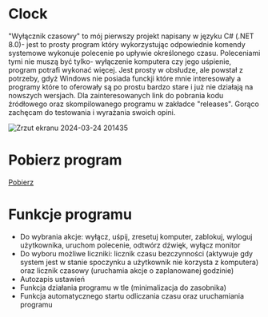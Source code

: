 # Clock
"Wyłącznik czasowy" to mój pierwszy projekt napisany w języku C# (.NET 8.0)- jest to prosty program który wykorzystując odpowiednie komendy systemowe wykonuje polecenie po upływie określonego czasu. Poleceniami tymi nie muszą być tylko- wyłączenie komputera czy jego uśpienie, program potrafi wykonać więcej. Jest prosty w obsłudze, ale powstał z potrzeby, gdyż Windows nie posiada funckji które mnie interesowały a programy które to oferowały są po prostu bardzo stare i już nie działają na nowszych wersjach. Dla zainteresowanych link do pobrania kodu źródłowego oraz skompilowanego programu w zakładce "releases". Gorąco zachęcam do testowania i wyrażania swoich opini.

![Zrzut ekranu 2024-03-24 201435](https://github.com/Mattronix7200/Clock/assets/74902609/ccd96d0e-8a57-477f-acfb-93096d2b3b1f)

# Pobierz program

[Pobierz](https://github.com/Mattronix7200/TimerSysApp/releases/tag/release-1.0.3)

# Funkcje programu
- Do wybrania akcje: wyłącz, uśpij, zresetuj komputer, zablokuj, wyloguj użytkownika, uruchom polecenie, odtwórz dźwięk, wyłącz monitor
- Do wyboru możliwe liczniki: licznik czasu bezczynności (aktywuje gdy system jest w stanie spoczynku a użytkownik nie korzysta z komputera) oraz licznik czasowy (uruchamia akcje o zaplanowanej godzinie)
- Autozapis ustawień
- Funkcja działania programu w tle (minimalizacja do zasobnika)
- Funkcja automatycznego startu odliczania czasu oraz uruchamiania programu
